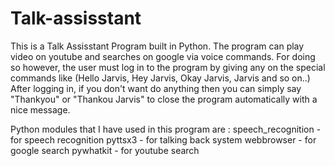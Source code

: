 # Talk-assisstant
This is a Talk Assisstant Program built in Python.
The program can play video on youtube and searches on google via voice commands.
For doing so however, the user must log in to the program by giving any on the special commands like (Hello Jarvis, Hey Jarvis, Okay Jarvis, Jarvis and so on..)
After logging in, if you don't want do anything then you can simply say "Thankyou" or "Thankou Jarvis" to close the program automatically with a nice message.

Python modules that I have used in this program are :
speech_recognition - for speech recognition
pyttsx3 - for talking back system
webbrowser - for google search
pywhatkit - for youtube search
